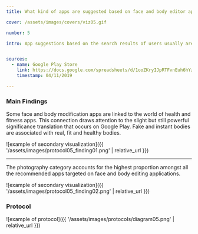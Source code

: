 ```yaml
---
title: What kind of apps are suggested based on face and body editor apps in Google Play Store?

cover: /assets/images/covers/viz05.gif

number: 5

intro: App suggestions based on the search results of users usually are precise algorithmic calculations, which help users explore more alternative options based on their interests. Exploring the semantics of the categorization is relevant in the case of face and body modification apps because of their peculiar nature that stands between different borders of classification (photographic manipulation, entertainment, editing softwares).


sources:
  - name: Google Play Store
    link: https://docs.google.com/spreadsheets/d/1ooZKryIJpRTFvnEuh6hYzHOuEc18xv59J-LHI4J3tNU/edit?usp=sharing
    timestamp: 04/11/2019

---
```


### Main Findings
Some face and body modification apps are linked to the world of health and fitness apps. This connection draws attention to the slight but still powerful significance translation that occurs on Google Play. Fake and instant bodies are associated with real, fit and healthy bodies.

![example of secondary visualization]({{ '/assets/images/protocol05_finding01.png' | relative_url }})

***

The photography category accounts for the highest proportion amongst all the recommended apps targeted on face and body editing applications.

![example of secondary visualization]({{ '/assets/images/protocol05_finding02.png' | relative_url }})



### Protocol

![example of protocol]({{ '/assets/images/protocols/diagram05.png' | relative_url }})
